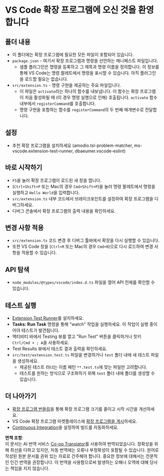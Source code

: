 <!--
CO_OP_TRANSLATOR_METADATA:
{
  "original_hash": "6a7479104914787e4f0976e39131e8e3",
  "translation_date": "2025-04-04T05:37:02+00:00",
  "source_file": "code\\09.UpdateSamples\\Aug\\vscode\\phiext\\vsc-extension-quickstart.md",
  "language_code": "ko"
}
-->
# VS Code 확장 프로그램에 오신 것을 환영합니다

## 폴더 내용

* 이 폴더에는 확장 프로그램에 필요한 모든 파일이 포함되어 있습니다.
* `package.json` - 여기서 확장 프로그램과 명령을 선언하는 매니페스트 파일입니다.
  * 샘플 플러그인은 명령을 등록하고 그 제목과 명령 이름을 정의합니다. 이 정보를 통해 VS Code는 명령 팔레트에서 명령을 표시할 수 있습니다. 아직 플러그인을 로드할 필요는 없습니다.
* `src/extension.ts` - 명령 구현을 제공하는 주요 파일입니다.
  * 이 파일은 `activate`라는 하나의 함수를 내보냅니다. 이 함수는 확장 프로그램이 처음 활성화될 때 (이 경우 명령 실행으로 인해) 호출됩니다. `activate` 함수 내부에서 `registerCommand`를 호출합니다.
  * 명령 구현을 포함하는 함수를 `registerCommand`의 두 번째 매개변수로 전달합니다.

## 설정

* 추천 확장 프로그램을 설치하세요 (amodio.tsl-problem-matcher, ms-vscode.extension-test-runner, dbaeumer.vscode-eslint)

## 바로 시작하기

* `F5`을 눌러 확장 프로그램이 로드된 새 창을 엽니다.
* (`Ctrl+Shift+P` 또는 Mac의 경우 `Cmd+Shift+P`)을 눌러 명령 팔레트에서 명령을 실행하고 `Hello World`을 입력합니다.
* `src/extension.ts` 내부 코드에서 브레이크포인트를 설정하여 확장 프로그램을 디버그하세요.
* 디버그 콘솔에서 확장 프로그램의 출력 내용을 확인하세요.

## 변경 사항 적용

* `src/extension.ts` 코드 변경 후 디버그 툴바에서 확장을 다시 실행할 수 있습니다.
* 또한 VS Code 창을 (`Ctrl+R` 또는 Mac의 경우 `Cmd+R`)으로 다시 로드하여 변경 사항을 적용할 수 있습니다.

## API 탐색

* `node_modules/@types/vscode/index.d.ts` 파일을 열어 API 전체를 확인할 수 있습니다.

## 테스트 실행

* [Extension Test Runner](https://marketplace.visualstudio.com/items?itemName=ms-vscode.extension-test-runner)를 설치하세요.
* **Tasks: Run Task** 명령을 통해 "watch" 작업을 실행하세요. 이 작업이 실행 중이어야 테스트가 발견됩니다.
* 액티비티 바에서 Testing 뷰를 열고 "Run Test" 버튼을 클릭하거나 핫키 `Ctrl/Cmd + ; A`을 사용하세요.
* Test Results 뷰에서 테스트 결과 출력을 확인하세요.
* `src/test/extension.test.ts` 파일을 변경하거나 `test` 폴더 내에 새 테스트 파일을 생성하세요.
  * 제공된 테스트 러너는 이름 패턴 `**.test.ts`에 맞는 파일만 고려합니다.
  * 테스트를 원하는 방식으로 구조화하기 위해 `test` 폴더 내에 폴더를 생성할 수 있습니다.

## 더 나아가기

* [확장 프로그램 번들링](https://code.visualstudio.com/api/working-with-extensions/bundling-extension)을 통해 확장 프로그램 크기를 줄이고 시작 시간을 개선하세요.
* VS Code 확장 프로그램 마켓플레이스에 [확장 프로그램을 게시](https://code.visualstudio.com/api/working-with-extensions/publishing-extension)하세요.
* [Continuous Integration](https://code.visualstudio.com/api/working-with-extensions/continuous-integration)을 설정하여 빌드를 자동화하세요.

**면책 조항**:  
이 문서는 AI 번역 서비스 [Co-op Translator](https://github.com/Azure/co-op-translator)를 사용하여 번역되었습니다. 정확성을 위해 최선을 다하고 있지만, 자동 번역에는 오류나 부정확성이 포함될 수 있습니다. 원어로 작성된 원본 문서를 권위 있는 자료로 간주해야 합니다. 중요한 정보에 대해서는 전문적인 인간 번역을 권장합니다. 이 번역을 사용함으로써 발생하는 오해나 오역에 대해 당사는 책임을 지지 않습니다.